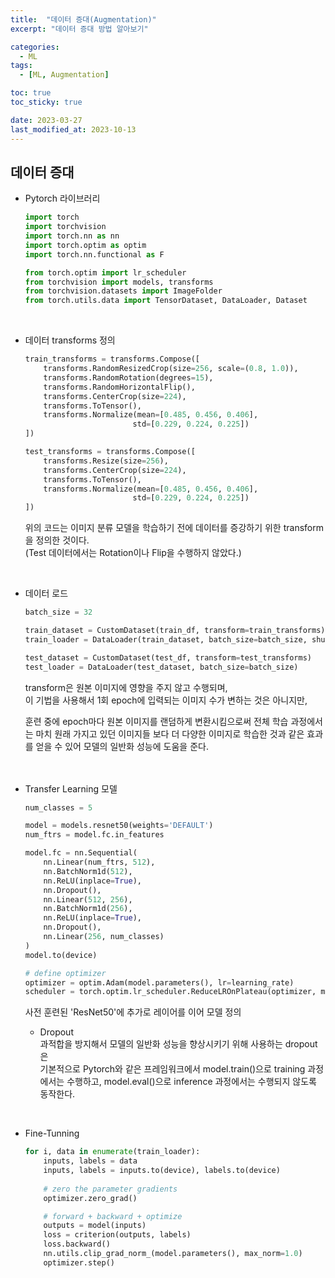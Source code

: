 ```yaml
---
title:  "데이터 증대(Augmentation)"
excerpt: "데이터 증대 방법 알아보기"

categories:
  - ML
tags:
  - [ML, Augmentation]

toc: true
toc_sticky: true

date: 2023-03-27
last_modified_at: 2023-10-13
---
```


## 데이터 증대  
- Pytorch 라이브러리  

    ```python
    import torch
    import torchvision
    import torch.nn as nn
    import torch.optim as optim
    import torch.nn.functional as F

    from torch.optim import lr_scheduler
    from torchvision import models, transforms
    from torchvision.datasets import ImageFolder
    from torch.utils.data import TensorDataset, DataLoader, Dataset
    ```
<br>  

- 데이터 transforms 정의  

  ```python
  train_transforms = transforms.Compose([
      transforms.RandomResizedCrop(size=256, scale=(0.8, 1.0)),
      transforms.RandomRotation(degrees=15),
      transforms.RandomHorizontalFlip(),
      transforms.CenterCrop(size=224),
      transforms.ToTensor(),
      transforms.Normalize(mean=[0.485, 0.456, 0.406],
                          std=[0.229, 0.224, 0.225])
  ])

  test_transforms = transforms.Compose([
      transforms.Resize(size=256),
      transforms.CenterCrop(size=224),
      transforms.ToTensor(),
      transforms.Normalize(mean=[0.485, 0.456, 0.406],
                          std=[0.229, 0.224, 0.225])
  ])
  ```
  위의 코드는 이미지 분류 모델을 학습하기 전에 데이터를 증강하기 위한 transform을 정의한 것이다.  
  (Test 데이터에서는 Rotation이나 Flip을 수행하지 않았다.)  
<br>  

- 데이터 로드  

  ```python
  batch_size = 32

  train_dataset = CustomDataset(train_df, transform=train_transforms)
  train_loader = DataLoader(train_dataset, batch_size=batch_size, shuffle=True)

  test_dataset = CustomDataset(test_df, transform=test_transforms)
  test_loader = DataLoader(test_dataset, batch_size=batch_size)
  ```
  transform은 원본 이미지에 영향을 주지 않고 수행되며,  
  이 기법을 사용해서 1회 epoch에 입력되는 이미지 수가 변하는 것은 아니지만,  

  훈련 중에 epoch마다 원본 이미지를 랜덤하게 변환시킴으로써 전체 학습 과정에서는 마치 원래 가지고 있던 이미지들 보다 더 다양한 이미지로 학습한 것과 같은 효과를 얻을 수 있어 모델의 일반화 성능에 도움을 준다.  
<br><br>  


- Transfer Learning 모델  

  ```python
  num_classes = 5

  model = models.resnet50(weights='DEFAULT')
  num_ftrs = model.fc.in_features

  model.fc = nn.Sequential(
      nn.Linear(num_ftrs, 512),
      nn.BatchNorm1d(512),
      nn.ReLU(inplace=True),
      nn.Dropout(),
      nn.Linear(512, 256),
      nn.BatchNorm1d(256),
      nn.ReLU(inplace=True),
      nn.Dropout(),
      nn.Linear(256, num_classes)
  )
  model.to(device)

  # define optimizer
  optimizer = optim.Adam(model.parameters(), lr=learning_rate)
  scheduler = torch.optim.lr_scheduler.ReduceLROnPlateau(optimizer, mode='min', factor=0.1, patience=3)
  ```
  사전 훈련된 'ResNet50'에 추가로 레이어를 이어 모델 정의  

  - Dropout  
  과적합을 방지해서 모델의 일반화 성능을 향상시키기 위해 사용하는 dropout은  
  기본적으로 Pytorch와 같은 프레임워크에서 model.train()으로 training 과정에서는 수행하고, model.eval()으로 inference 과정에서는 수행되지 않도록 동작한다.  
<br>  

- Fine-Tunning  

  ```python
  for i, data in enumerate(train_loader):
      inputs, labels = data
      inputs, labels = inputs.to(device), labels.to(device)
        
      # zero the parameter gradients
      optimizer.zero_grad()

      # forward + backward + optimize
      outputs = model(inputs)
      loss = criterion(outputs, labels)
      loss.backward()
      nn.utils.clip_grad_norm_(model.parameters(), max_norm=1.0)
      optimizer.step()
  ```

